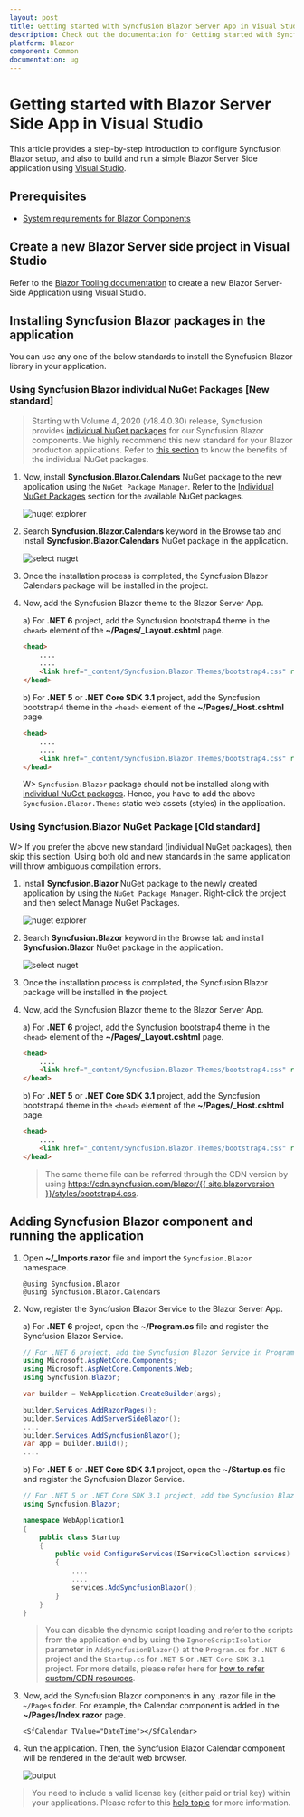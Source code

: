```yaml
---
layout: post
title: Getting started with Syncfusion Blazor Server App in Visual Studio
description: Check out the documentation for Getting started with Syncfusion Blazor, its elements, features, and more.
platform: Blazor
component: Common
documentation: ug
---
```


# Getting started with Blazor Server Side App in Visual Studio

This article provides a step-by-step introduction to configure Syncfusion Blazor setup, and also to build and run a simple Blazor Server Side application using [Visual Studio](https://visualstudio.microsoft.com/vs/).

## Prerequisites

* [System requirements for Blazor Components](https://blazor.syncfusion.com/documentation/system-requirements)

## Create a new Blazor Server side project in Visual Studio

Refer to the [Blazor Tooling documentation](https://docs.microsoft.com/en-us/aspnet/core/blazor/tooling?view=aspnetcore-5.0&pivots=windows) to create a new Blazor Server-Side Application using Visual Studio.

## Installing Syncfusion Blazor packages in the application

You can use any one of the below standards to install the Syncfusion Blazor library in your application.

### Using Syncfusion Blazor individual NuGet Packages [New standard]

> Starting with Volume 4, 2020 (v18.4.0.30) release, Syncfusion provides [individual NuGet packages](https://blazor.syncfusion.com/documentation/nuget-packages/) for our Syncfusion Blazor components. We highly recommend this new standard for your Blazor production applications. Refer to [this section](https://blazor.syncfusion.com/documentation/nuget-packages/#benefits-of-using-individual-nuget-packages) to know the benefits of the individual NuGet packages.

1. Now, install **Syncfusion.Blazor.Calendars** NuGet package to the new application using the `NuGet Package Manager`. Refer to the [Individual NuGet Packages](https://blazor.syncfusion.com/documentation/nuget-packages/) section for the available NuGet packages.

    ![nuget explorer](images/nuget-explorer.png)

2. Search **Syncfusion.Blazor.Calendars** keyword in the Browse tab and install **Syncfusion.Blazor.Calendars** NuGet package in the application.

    ![select nuget](images/individual-nuget.png)

3. Once the installation process is completed, the Syncfusion Blazor Calendars package will be installed in the project.

4. Now, add the Syncfusion Blazor theme to the Blazor Server App.

    a) For **.NET 6** project, add the Syncfusion bootstrap4 theme in the `<head>` element of the **~/Pages/_Layout.cshtml** page.

    ```html
    <head>
        ....
        ....
        <link href="_content/Syncfusion.Blazor.Themes/bootstrap4.css" rel="stylesheet" />
    </head>
    ```

    b) For **.NET 5** or **.NET Core SDK 3.1** project, add the Syncfusion bootstrap4 theme in the `<head>` element of the **~/Pages/_Host.cshtml** page.

    ```html
    <head>
        ....
        ....
        <link href="_content/Syncfusion.Blazor.Themes/bootstrap4.css" rel="stylesheet" />
    </head>
    ```

    W> `Syncfusion.Blazor` package should not be installed along with [individual NuGet packages](https://blazor.syncfusion.com/documentation/nuget-packages/). Hence, you have to add the above `Syncfusion.Blazor.Themes` static web assets (styles) in the application.

### Using Syncfusion.Blazor NuGet Package [Old standard]

W> If you prefer the above new standard (individual NuGet packages), then skip this section. Using both old and new standards in the same application will throw ambiguous compilation errors.

1. Install **Syncfusion.Blazor** NuGet package to the newly created application by using the `NuGet Package Manager`. Right-click the project and then select Manage NuGet Packages.

    ![nuget explorer](images/nuget-explorer.png)

2. Search **Syncfusion.Blazor** keyword in the Browse tab and install **Syncfusion.Blazor** NuGet package in the application.

    ![select nuget](images/select-nuget.png)

3. Once the installation process is completed, the Syncfusion Blazor package will be installed in the project.

4. Now, add the Syncfusion Blazor theme to the Blazor Server App.

    a) For **.NET 6** project, add the Syncfusion bootstrap4 theme in the `<head>` element of the **~/Pages/_Layout.cshtml** page.

    ```html
    <head>
        ....
        <link href="_content/Syncfusion.Blazor.Themes/bootstrap4.css" rel="stylesheet" />
    </head>
    ```

    b) For **.NET 5** or **.NET Core SDK 3.1** project, add the Syncfusion bootstrap4 theme in the `<head>` element of the **~/Pages/_Host.cshtml** page.

    ```html
    <head>
        ....
        <link href="_content/Syncfusion.Blazor.Themes/bootstrap4.css" rel="stylesheet" />
    </head>
    ```

    > The same theme file can be referred through the CDN version by using [https://cdn.syncfusion.com/blazor/{{ site.blazorversion }}/styles/bootstrap4.css](https://cdn.syncfusion.com/blazor/19.2.46/styles/bootstrap4.css).

## Adding Syncfusion Blazor component and running the application

1. Open **~/_Imports.razor** file and import the `Syncfusion.Blazor` namespace.

    ```cshtml
    @using Syncfusion.Blazor
    @using Syncfusion.Blazor.Calendars
    ```

2. Now, register the Syncfusion Blazor Service to the Blazor Server App.

    a) For **.NET 6** project, open the **~/Program.cs** file and register the Syncfusion Blazor Service.

    ```c#
    // For .NET 6 project, add the Syncfusion Blazor Service in Program.cs file.
    using Microsoft.AspNetCore.Components;
    using Microsoft.AspNetCore.Components.Web;
    using Syncfusion.Blazor;

    var builder = WebApplication.CreateBuilder(args);

    builder.Services.AddRazorPages();
    builder.Services.AddServerSideBlazor();
    ....
    builder.Services.AddSyncfusionBlazor();
    var app = builder.Build();
    ....
    ```

    b) For **.NET 5** or **.NET Core SDK 3.1** project, open the **~/Startup.cs** file and register the Syncfusion Blazor Service.

    ```c#
    // For .NET 5 or .NET Core SDK 3.1 project, add the Syncfusion Blazor Service in Startup.cs file.
    using Syncfusion.Blazor;

    namespace WebApplication1
    {
        public class Startup
        {
            public void ConfigureServices(IServiceCollection services)
            {
                ....
                ....
                services.AddSyncfusionBlazor();
            }
        }
    }
    ```

    > You can disable the dynamic script loading and refer to the scripts from the application end by using the `IgnoreScriptIsolation` parameter in `AddSyncfusionBlazor()` at the `Program.cs` for `.NET 6` project and the `Startup.cs` for `.NET 5` or `.NET Core SDK 3.1` project. For more details, please refer here for [how to refer custom/CDN resources](../common/custom-resource-generator/#how-to-use-custom-resources-in-the-blazor-application).

3. Now, add the Syncfusion Blazor components in any .razor file in the `~/Pages` folder. For example, the Calendar component is added in the **~/Pages/Index.razor** page.

    ```cshtml
    <SfCalendar TValue="DateTime"></SfCalendar>
    ```

4. Run the application. Then, the Syncfusion Blazor Calendar component will be rendered in the default web browser.

    ![output](images/browser-output.png)

> You need to include a valid license key (either paid or trial key) within your applications. Please refer to this [help topic](https://help.syncfusion.com/common/essential-studio/licensing/license-key#blazor) for more information.